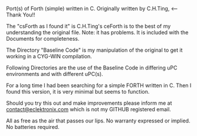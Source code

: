 Port(s) of Forth (simple) written in C.  Originally written by C.H.Ting, <-- Thank You!!

The "csForth as I found it" is C.H.Ting's ceForth is to the best of my
understanding the original file. 
Note: it has problems. It is included with the Documents for completeness.

The Directory "Baseline Code" is my manipulation of the original to get it working in a CYG-WIN compilation.

Following Directories are the use of the Baseline Code in differing uPC environments and with different uPC(s).

For a long time I had been searching for a simple FORTH written in C.
Then I found this version, it is very minimal but seems to function.

Should you try this out and make improvements please inform me
at contact@eclektronix.com which is not my GITHUB registered email.

All as free as the air that passes our lips.
No warranty expressed or implied.
No batteries required.
